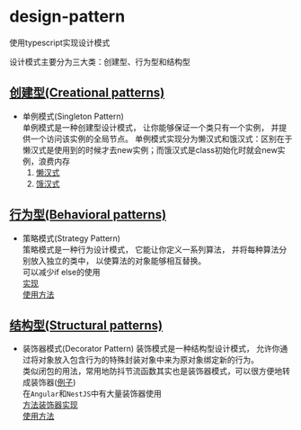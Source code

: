 # design-pattern
使用typescript实现设计模式  

设计模式主要分为三大类：创建型、行为型和结构型

## [创建型(Creational patterns)](./src/Creational)
- 单例模式(Singleton Pattern)  
  单例模式是一种创建型设计模式， 让你能够保证一个类只有一个实例， 并提供一个访问该实例的全局节点。
  单例模式实现分为懒汉式和饿汉式：区别在于懒汉式是使用到的时候才去new实例；而饿汉式是class初始化时就会new实例，浪费内存
  1. [懒汉式](src/Creational/Singleton/Lazy.ts)
  2. [饿汉式](src/Creational/Singleton/Hungry.ts)
## [行为型(Behavioral patterns)](./src/Behavioral)
- 策略模式(Strategy Pattern)  
  策略模式是一种行为设计模式， 它能让你定义一系列算法， 并将每种算法分别放入独立的类中， 以使算法的对象能够相互替换。    
  可以减少if else的使用  
  [实现](src/Behavioral/Strategy/index.ts)  
  [使用方法](./__test__/Strategy.test.ts)
## [结构型(Structural patterns)](./src/Structural)
- 装饰器模式(Decorator Pattern)
  装饰模式是一种结构型设计模式， 允许你通过将对象放入包含行为的特殊封装对象中来为原对象绑定新的行为。  
  类似闭包的用法，常用地防抖节流函数其实也是装饰器模式，可以很方便地转成装饰器([例子](https://github.com/mengxinssfd/ts-utils/blob/master/src/core/decorator.ts))  
  在`Angular`和`NestJS`中有大量装饰器使用  
  [方法装饰器实现](src/Structural/Decorator/index.ts)  
  [使用方法](./__test__/Decorator.test.ts)

  



